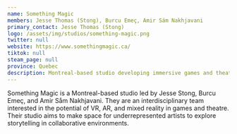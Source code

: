 ```yaml
---
name: Something Magic
members: Jesse Thomas (Stong), Burcu Emeç, Amir Sám Nakhjavani
primary_contact: Jesse Thomas (Stong)
logo: /assets/img/studios/something-magic.png
twitter: null
website: https://www.somethingmagic.ca/
tiktok: null
steam_page: null
province: Quebec
description: Montreal-based studio developing immersive games and theatre experiences with VR, AR, and mixed reality technologies.
---
```


Something Magic is a Montreal-based studio led by Jesse Stong, Burcu Emeç, and Amir Såm Nakhjavani. They are an interdisciplinary team interested in the potential of VR, AR, and mixed reality in games and theatre. Their studio aims to make space for underrepresented artists to explore storytelling in collaborative environments.
